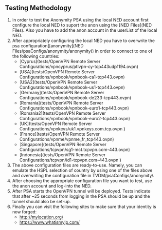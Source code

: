 Testing Methodology
---

1. In order to test the Anonymity PSA using the local NED account first configure the local NED to suport the anon using the [NED Files](NED Files). Also you have to add the anon account in the userList of the local NED.
2. After appropriately configuring the local NED you have to overwrite the psa configuration([anonymity](NED Files/psaConfigs/anonymity/anonymity)) in order to connect to one of the following countries:
    * [Cyprus](tests/OpenVPN Remote Server Configurations/vpncyprus/ptlvpn-cy-tcp443udp1194.ovpn)
    * [USA](tests/OpenVPN Remote Server Configurations/vpnbook/vpnbook-ca1-tcp443.ovpn)
    * [USA2](tests/OpenVPN Remote Server Configurations/vpnbook/vpnbook-us1-tcp443.ovpn)
    * [Germany](tests/OpenVPN Remote Server Configurations/vpnbook/vpnbook-de233-tcp443.ovpn)
    * [Romania](tests/OpenVPN Remote Server Configurations/vpnbook/vpnbook-euro1-tcp443.ovpn)
    * [Romania2](tests/OpenVPN Remote Server Configurations/vpnbook/vpnbook-euro2-tcp443.ovpn)
    * [UK](tests/OpenVPN Remote Server Configurations/vpnkeys/uk1.vpnkeys.com.tcp.ovpn )
    * [France](tests/OpenVPN Remote Server Configurations/vpnme/vpnme_fr_tcp443.ovpn)
    * [Singapore](tests/OpenVPN Remote Server Configurations/tcpvpn/sg1-mct.tcpvpn.com-443.ovpn)
    * [Indonesia](tests/OpenVPN Remote Server Configurations/tcpvpn/id1-tcpvpn.com-443.ovpn )
3. The above configuration files are ready-to-use. Namely, you can emulate the HSPL selection of country by using one of the files above and overwriting the configuration file in TVDM/psaConfigs/anonymity/.
4. After choosing the appropriate configuration file you want to test, use the anon account and log-into the NED.
5. After PSA starts the OpenVPN tunnel will be deployed. Tests indicate that after ~25 seconds from logging in the PSA should be up and the tunnel should also be set-up.
6. Finally you can visit the following sites to make sure that your identity is now forged:
    * http://mylocation.org/
    * https://www.whatismyip.com/
